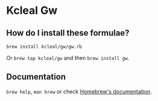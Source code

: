 # Kcleal Gw

## How do I install these formulae?

`brew install kcleal/gw/gw.rb`

Or `brew tap kcleal/gw` and then `brew install gw`.

## Documentation

`brew help`, `man brew` or check [Homebrew's documentation](https://docs.brew.sh).
